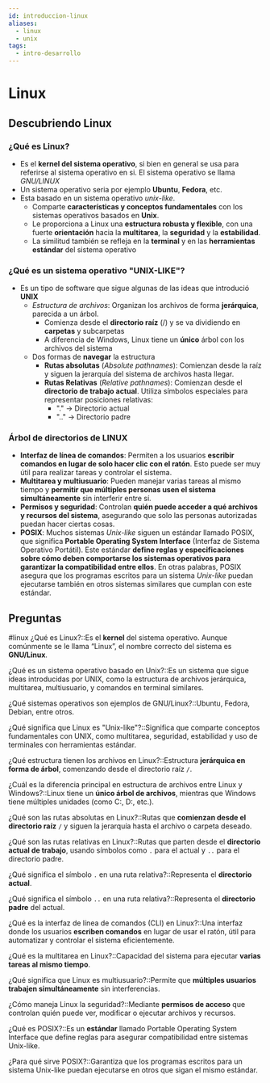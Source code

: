 ```yaml
---
id: introduccion-linux
aliases:
  - linux
  - unix
tags:
  - intro-desarrollo
---
```

# Linux

## Descubriendo Linux

### ¿Qué es Linux?
- Es el **kernel del sistema operativo**, si bien en general se usa para referirse al sistema operativo en si. El sistema operativo se llama *GNU/LINUX*
- Un sistema operativo seria por ejemplo **Ubuntu**, **Fedora**, etc.
- Esta basado en un sistema operativo *unix-like*. 
	- Comparte **características y conceptos fundamentales** con los sistemas operativos basados en **Unix**.
	- Le proporciona a Linux una **estructura robusta y flexible**, con una fuerte **orientación** hacia la **multitarea**, la **seguridad** y la **estabilidad**.
	- La similitud también se refleja en la **terminal** y en las **herramientas estándar** del sistema operativo
### ¿Qué es un sistema operativo "UNIX-LIKE"?
- Es un tipo de software que sigue algunas de las ideas que introdució **UNIX**
	- *Estructura de archivos*: Organizan los archivos de forma **jerárquica**, parecida a un árbol.
		- Comienza desde el **directorio raíz** (/) y se va dividiendo en **carpetas** y subcarpetas
		- A diferencia de Windows, Linux tiene un **único** árbol con los archivos del sistema
	- Dos formas de **navegar** la estructura
		- **Rutas absolutas** (*Absolute pathnames*): Comienzan desde la raíz y siguen la jerarquía del sistema de archivos hasta llegar.
		- **Rutas Relativas** (*Relative pathnames*): Comienzan desde el **directorio de trabajo actual**. Utiliza símbolos especiales para representar posiciones relativas:
			- "." -> Directorio actual
			- ".." -> Directorio padre
### Árbol de directorios de LINUX
- **Interfaz de línea de comandos**: Permiten a los usuarios **escribir comandos en lugar de solo hacer clic con el ratón**. Esto puede ser muy útil para realizar tareas y controlar el sistema.
- **Multitarea y multiusuario**: Pueden manejar varias tareas al mismo tiempo y **permitir que múltiples personas usen el sistema simultáneamente** sin interferir entre sí.
- **Permisos y seguridad**: Controlan **quién puede acceder a qué archivos y recursos del sistema**, asegurando que solo las personas autorizadas puedan hacer ciertas cosas.
- **POSIX**: Muchos sistemas _Unix-like_ siguen un estándar llamado POSIX, que significa **Portable Operating System Interface** (Interfaz de Sistema Operativo Portátil). Este estándar **define reglas y especificaciones sobre cómo deben comportarse los sistemas operativos para garantizar la compatibilidad entre ellos**. En otras palabras, POSIX asegura que los programas escritos para un sistema _Unix-like_ puedan ejecutarse también en otros sistemas similares que cumplan con este estándar.
## Preguntas
#linux
¿Qué es Linux?::Es el **kernel** del sistema operativo. Aunque comúnmente se le llama “Linux”, el nombre correcto del sistema es **GNU/Linux**.

¿Qué es un sistema operativo basado en Unix?::Es un sistema que sigue ideas introducidas por UNIX, como la estructura de archivos jerárquica, multitarea, multiusuario, y comandos en terminal similares.

¿Qué sistemas operativos son ejemplos de GNU/Linux?::Ubuntu, Fedora, Debian, entre otros.

¿Qué significa que Linux es "Unix-like"?::Significa que comparte conceptos fundamentales con UNIX, como multitarea, seguridad, estabilidad y uso de terminales con herramientas estándar.

¿Qué estructura tienen los archivos en Linux?::Estructura **jerárquica en forma de árbol**, comenzando desde el directorio raíz `/`.

¿Cuál es la diferencia principal en estructura de archivos entre Linux y Windows?::Linux tiene un **único árbol de archivos**, mientras que Windows tiene múltiples unidades (como C:, D:, etc.).

¿Qué son las rutas absolutas en Linux?::Rutas que **comienzan desde el directorio raíz** `/` y siguen la jerarquía hasta el archivo o carpeta deseado.

¿Qué son las rutas relativas en Linux?::Rutas que parten desde el **directorio actual de trabajo**, usando símbolos como `.` para el actual y `..` para el directorio padre.

¿Qué significa el símbolo `.` en una ruta relativa?::Representa el **directorio actual**.

¿Qué significa el símbolo `..` en una ruta relativa?::Representa el **directorio padre** del actual.

¿Qué es la interfaz de línea de comandos (CLI) en Linux?::Una interfaz donde los usuarios **escriben comandos** en lugar de usar el ratón, útil para automatizar y controlar el sistema eficientemente.

¿Qué es la multitarea en Linux?::Capacidad del sistema para ejecutar **varias tareas al mismo tiempo**.

¿Qué significa que Linux es multiusuario?::Permite que **múltiples usuarios trabajen simultáneamente** sin interferencias.

¿Cómo maneja Linux la seguridad?::Mediante **permisos de acceso** que controlan quién puede ver, modificar o ejecutar archivos y recursos.

¿Qué es POSIX?::Es un **estándar** llamado Portable Operating System Interface que define reglas para asegurar compatibilidad entre sistemas Unix-like.

¿Para qué sirve POSIX?::Garantiza que los programas escritos para un sistema Unix-like puedan ejecutarse en otros que sigan el mismo estándar.